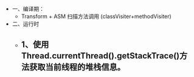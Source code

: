 - 一、编译期：
	- Transform + ASM 扫描方法调用 (classVisiter+methodVisiter)
- 二、运行时
	- 1、使用Thread.currentThread().getStackTrace()方法获取当前线程的堆栈信息。
		-
